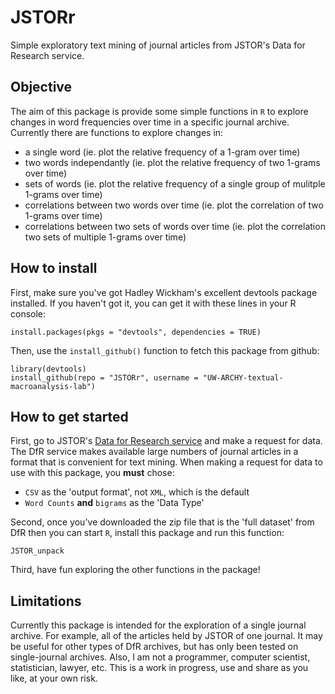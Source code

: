 JSTORr
======

Simple exploratory text mining of journal articles from JSTOR's Data for Research service.

Objective
----
The aim of this package is provide some simple functions in `R` to explore changes in word frequencies over time in a specific journal archive. Currently there are functions to explore changes in:
- a single word (ie. plot the relative frequency of a 1-gram over time)
- two words independantly (ie. plot the relative frequency of two 1-grams over time)
- sets of words (ie. plot the relative frequency of a single group of mulitple 1-grams over time)
- correlations between two words over time (ie. plot the correlation of two 1-grams over time)
- correlations between two sets of words over time (ie. plot the correlation two sets of multiple 1-grams over time)

How to install
----
First, make sure you've got Hadley Wickham's excellent devtools package installed. If you haven't got it, you can get it with these lines in your R console:

```
install.packages(pkgs = "devtools", dependencies = TRUE)
```
Then, use the `install_github()` function to fetch this package from github:

```
library(devtools)
install_github(repo = "JSTORr", username = "UW-ARCHY-textual-macroanalysis-lab")
```
How to get started
----
First, go to JSTOR's [Data for Research service][dfr] and make a request for data. The DfR service makes available large numbers of journal articles in a format that is convenient for text mining. When making a request for data to use with this package, you **must** chose:
- `CSV` as the 'output format', not `XML`, which is the default
- `Word Counts` **and** `bigrams` as the 'Data Type'

Second, once you've downloaded the zip file that is the 'full dataset' from DfR then you can start `R`, install this package and run this function: 

```
JSTOR_unpack
```
Third, have fun exploring the other functions in the package!

Limitations
----
Currently this package is intended for the exploration of a single journal archive. For example, all of the articles held by JSTOR of one journal. It may be useful for other types of DfR archives, but has only been tested on single-journal archives. Also, I am not a programmer, computer scientist, statistician, lawyer, etc. This is a work in progress, use and share as you like, at your own risk. 
  
  
  [dfr]:http://dfr.jstor.org/
  